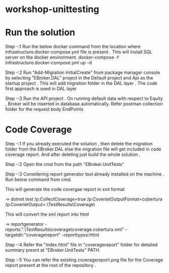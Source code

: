 # workshop-unittesting

# Run the solution

Step -:1 Run the below docker command from the location where infrastructure.docker-compose.yml file is present . This will install SQL server on the docker environment.
  docker-compose -f infrastructure.docker-compose.yml up -d
  
Step -:2 Run "Add-Migration InitialCreate" from package manager console by selecting "EBroker.DAL" project in the Default project and Api as the startup project .
This will add migration folder in the DAL layer . The code first approach is used in DAL layer

Step -:3 Run the API project . On running default data with respect to Equity , Broker will be  inserted in database automatically. Refer postman collection folder for the request body EndPoints


# Code Coverage

Step -:1 If you already executed the solution , then delete the migration folder from the EBroker.DAL else the migration file will get included in code coverage report. And after deleting just build the whole solution .

Step -:2 Open the cmd from the path "EBroker.UnitTests" 

Step -:3 Considering report generator tool already installed on the machine . Run below command from cmd.

  This will generate the code covergae report in xml format

->   dotnet test /p:CollectCoverage=true /p:CoverletOutputFormat=cobertura /p:CoverletOutput=.\TestResults\Coverage\

This will convert the xml report into html

->   reportgenerator -reports:".\TestResults\coverage\coverage.cobertura.xml" -targetdir:"coveragereport" -reporttypes:Html

Step -:4 Refer the "index.html" file in "coveragereport" folder for detailed summary  presnt at  "EBroker.UnitTests" PATH.

Step -:5 You can refer the existing coveragereport.png file for the Coverage report present at  the root of the repository .    
